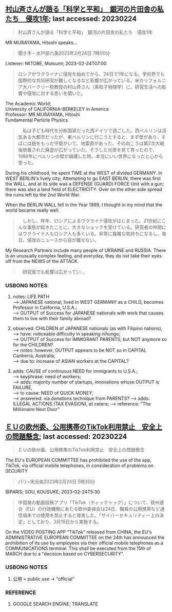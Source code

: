 ## [村山斉さんが語る「科学と平和」　銀河の片田舎の私たち　侵攻1年](https://www.asahi.com/articles/ASR2Q3CF7R2MULBH001.html?iref=comtop_Tech_science_01); last accessed: 20230224

> 村山斉さんが語る「科学と平和」　銀河の片田舎の私たち　侵攻1年

MR MURAYAMA, Hitoshi speaks...

> 聞き手・水戸部六美2023年2月24日 7時00分  

Listener: MITOBE, Mutsumi; 2023-02-24T07:00

> ロシアがウクライナに侵攻を始めてから、24日で1年になる。学術界でも国際的な共同研究が難しくなるなど影響が広がっている。米カリフォルニア大バークリー校教授の村山斉さん（素粒子物理学）に、研究生活への影響や侵攻に対する思いを聞いた。

The Academic World;<br/>
University of CALIFORNIA-BERKELEY in America<br/>
Professor: MR MURAYAMA, Hitoshi<br/>
Fundamental Particle Physics

>　私は子ども時代を分断国家だった西ドイツで過ごした。西ベルリンは活気ある大都市だったが、東ベルリンに行こうとすると、まず壁があり、そばには銃をもった守衛がいて、地雷原があった。その向こうは第2次大戦後放置された廃虚が広がっていた。そうした光景を見て育ったので、1989年にベルリンの壁が崩壊した時、本当にいい世界になったと心から思った。

During his childhood, he spent TIME at the WEST of divided GERMANY.
In WEST BERLIN's lively city;
Attempting to go EAST BERLIN,
there was first the WALL, and at its side was a DEFENSE  (GUARD) FORCE Unit with a gun;
there was also a land field of ELECTRICITY.
Over on the other side spread the ruins left by the 2nd World War.

When the BERLIN WALL fell in the Year 1989, I thought in my mind that the world became really well.

>　しかし、昨年、ロシアによるウクライナ侵攻がはじまった。21世紀にこんな事態が起きたことに、大きなショックを受けている。研究者の仲間にはウクライナ人もロシア人も多くいる。非常に複雑な気持ちになるし、毎日、侵攻のニュースから目が離せない。

My Research Partners include many people of UKRAINE and RUSSIA. There is an unusually complex feeling, and everyday, they do not take their eyes off from the NEWS of the ATTACK.

>　研究面でも影響は広がってい…

### USBONG NOTES

1) notes: LIFE PATH<br/>
--> JAPANESE national, lived in WEST GERMANY as a CHILD, becomes Professor in California, U.S.A.;<br/>
--> OUTPUT of Success for JAPANESE nationals with work that causes them to live with their family abroad?

2) observed: CHILDREN of JAPANESE nationals (as with Filipino nations),<br/>
--> have: noticeable difficulty in speaking nihongo;<br/>
--> OUTPUT of Success for IMMIGRANT PARENTS, but NOT anymore so for the CHILDREN?<br/>
--> notes: however, OUTPUT appears to be NOT so in CAPITAL Canberra, Australia;<br/>
--> due to: increase of ASIAN workers at the CAPITAL?<br/>

3) adds: CAUSE of continuous NEED for immigrants to U.S.A.;<br/>
--> keyphrase: need of workers;<br/>
--> adds: majority number of startups, innovations whose OUTPUT is FAILURE,<br/>
--> to cause: NEED of QUICK MONEY,<br/>
--> answered: via donations technique from PARENTS?
--> adds: ILLEGAL ACTIONS (TAX EVASION), et cetera;
--> reference: "The Millionaire Next Door"


## [ＥＵの欧州委、公用携帯のTikTok利用禁止　安全上の問題懸念](https://www.asahi.com/articles/ASR2S0JFRR2RUHBI03B.html?iref=comtop_Topnews2_02); last accessed: 20230224

> ＥＵの欧州委、公用携帯のTikTok利用禁止　安全上の問題懸念

The EU's EUROPEAN COMMITTEE has prohibited the use of the app, TikTok, via official mobile telephones, in consideration of problems on SECURITY

> パリ=宋光祐2023年2月24日 5時30分

@PARIS; SOU, KOUSUKE; 2023-02-24T5:30

> 中国発の動画投稿アプリ「TikTok（ティックトック）」について、欧州連合（EU）の行政機関にあたる欧州委員会は24日、職員の公用携帯など通信端末での使用を禁止すると発表した。「サイバーセキュリティー上の決定」としており、3月15日から実施する。

On the VIDEO POSTING APP "TikTok" released from CHINA, the EU's ADMINISTRATIVE EUROPEAN COMMITTEE on the 24th has announced the prohibition of its use by employees via their official mobile telephones as a COMMUNICATIONS terminal. This shall be executed from the 15th of MARCH due to a "decision based on CYBERSECURITY".

### USBONG NOTES

1) 公用 = public use -> "official"


### REFERENCE

1) GOOGLE SEARCH ENGINE; TRANSLATE
